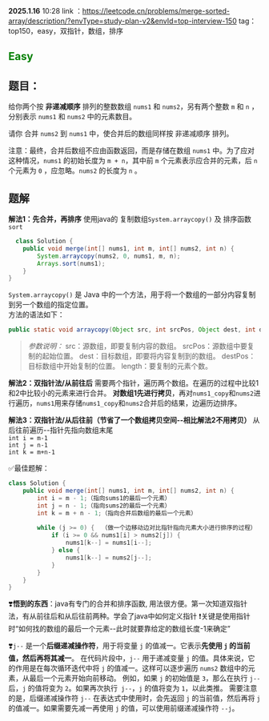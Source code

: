 **2025.1.16** 10:28
link  ：https://leetcode.cn/problems/merge-sorted-array/description/?envType=study-plan-v2&envId=top-interview-150
tag：top150，easy，双指针，数组，排序
## <span style="color:green">Easy</span>
## 题目：
给你两个按 **非递减顺序** 排列的整数数组 `nums1` 和 `nums2`，另有两个整数 `m` 和 `n` ，分别表示 `nums1` 和 `nums2` 中的元素数目。

请你 合并 `nums2` 到 `nums1` 中，使合并后的数组同样按 非递减顺序 排列。

注意：最终，合并后数组不应由函数返回，而是存储在数组 `nums1` 中。为了应对这种情况，`nums1` 的初始长度为 `m + n`，其中前 `m` 个元素表示应合并的元素，后 `n` 个元素为 `0` ，应忽略。`nums2` 的长度为 `n` 。

## 题解
  
**解法1：先合并，再排序**
  使用java的  复制数组`System.arraycopy()`  及  排序函数`sort`
```java
  class Solution {
    public void merge(int[] nums1, int m, int[] nums2, int n) {
        System.arraycopy(nums2, 0, nums1, m, n);
        Arrays.sort(nums1);
    }
}
```
`System.arraycopy()` 是 Java 中的一个方法，用于将一个数组的一部分内容复制到另一个数组的指定位置。<br>
方法的语法如下：
```java
public static void arraycopy(Object src, int srcPos, Object dest, int destPos, int length)
```
>*参数说明：*
src：源数组，即要复制内容的数组。
srcPos：源数组中要复制的起始位置。
dest：目标数组，即要将内容复制到的数组。
destPos：目标数组中开始复制的位置。
length：要复制的元素个数。

**解法2：双指针法/从前往后**
  需要两个指针，遍历两个数组。在遍历的过程中比较1和2中比较小的元素来进行合并。
  **对数组1先进行拷贝**，再对`nums1_copy`和`nums2`进行遍历，`nums1`用来存储`nums1_copy`和`nums2`合并后的结果，边遍历边排序。

**解法3：双指针法/从后往前（节省了一个数组拷贝空间--相比解法2不用拷贝）**
  从后往前遍历--指针先指向数组末尾<br>
      `int i = m-1`<br>
      `int j = n-1`<br>
      `int k = m+n-1`<br>

✅最佳题解：
```java
class Solution {
    public void merge(int[] nums1, int m, int[] nums2, int n) {
        int i = m - 1;（指向sums1的最后一个元素）
        int j = n - 1;（指向sums2的最后一个元素）
        int k = m + n - 1;（指向合并后数组的最后一个元素）
        
        while (j >= 0) {  （做一个边移动边对比指针指向元素大小进行排序的过程）
            if (i >= 0 && nums1[i] > nums2[j]) {
                nums1[k--] = nums1[i--];
            } else {
                nums1[k--] = nums2[j--];
            }
        }
    }
}
```
  

❣️**悟到的东西**：java有专门的合并和排序函数, 用法很方便。第一次知道双指针法，有从前往后和从后往前两种。学会了java中如何定义指针
❗关键是使用指针时“如何找的数组的最后一个元素--此时就要靠给定的数组长度-1来确定”

❣️`j--` 是一个**后缀递减操作符**，用于将变量 `j` 的值减一。它表示**先使用 `j` 的当前值，然后再将其减一**。
在代码片段中，`j--` 用于递减变量 `j` 的值。具体来说，它的作用是在每次循环迭代中将 `j` 的值减一。这样可以逐步遍历 `nums2` 数组中的元素，从最后一个元素开始向前移动。
例如，如果 `j` 的初始值是 `3`，那么在执行 `j--` 后，`j` 的值将变为 `2`。如果再次执行` j--`，`j` 的值将变为 `1`，以此类推。
需要注意的是，后缀递减操作符 `j--` 在表达式中使用时，会先返回 `j` 的当前值，然后再将 `j` 的值减一。如果需要先减一再使用 `j` 的值，可以使用前缀递减操作符 `--j`。


